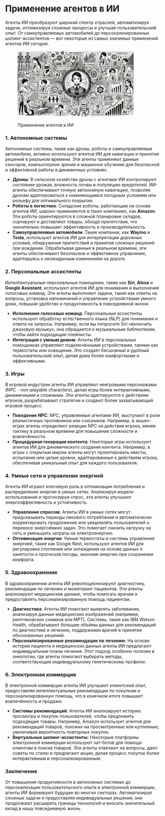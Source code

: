 # Применение агентов в ИИ

Агенты ИИ преобразуют широкий спектр отраслей, автоматизируя задачи, оптимизируя сложные процессы и улучшая пользовательский опыт. От самоуправляемых автомобилей до персонализированных шопинг-ассистентов — вот некоторые из самых значимых применений агентов ИИ сегодня.

<div align="left"><figure><img src="../../.gitbook/assets/ai-application-of-agents-min.png" alt="" width="375"><figcaption><p>Применение агентов в ИИ</p></figcaption></figure></div>

### 1. Автономные системы

Автономные системы, такие как дроны, роботы и самоуправляемые автомобили, активно используют агентов ИИ для навигации и принятия решений в реальном времени. Эти агенты применяют данные сенсоров, компьютерное зрение и машинное обучение для безопасной и эффективной работы в динамичных условиях.

* **Дроны**: В сельском хозяйстве дроны с агентами ИИ контролируют состояние урожая, влажность почвы и популяцию вредителей. ИИ-агенты обеспечивают точную автономную навигацию, позволяя дронам адаптироваться к изменяющимся погодным условиям или рельефу для оптимального покрытия.
* **Роботы в логистике**: Складские роботы, работающие на основе агентов ИИ, широко применяются в таких компаниях, как **Amazon**. Эти роботы ориентируются в сложной планировке складов, сортируют и доставляют товары, обходя препятствия, что значительно повышает эффективность и производительность.
* **Самоуправляемые автомобили**: Такие компании, как **Waymo** и **Tesla**, используют агентов ИИ для интерпретации дорожных условий, обнаружения препятствий и принятия сложных решений при вождении. Обрабатывая данные в реальном времени, эти агенты обеспечивают безопасное и эффективное управление, адаптируясь к неожиданным изменениям на дороге.

### 2. Персональные ассистенты

Интеллектуальные персональные помощники, такие как **Siri**, **Alexa** и **Google Assistant**, используют агентов ИИ для понимания и выполнения голосовых команд. Эти агенты выполняют задачи, такие как ответы на вопросы, установка напоминаний и управление устройствами умного дома, повышая удобство и продуктивность в повседневной жизни.

* **Исполнение голосовых команд**: Персональные ассистенты используют обработку естественного языка (NLP) для понимания и ответа на запросы. Например, если вы попросите Siri «включить джазовую музыку», она обращается к музыкальным библиотекам, чтобы найти подходящие плейлисты.
* **Интеграция с умным домом**: Агенты ИИ в персональных помощниках управляют подключёнными устройствами, такими как термостаты или освещение. Это создаёт бесшовный и удобный пользовательский опыт, делая дома более комфортными и эффективными.

### 3. Игры

В игровой индустрии агенты ИИ управляют неигровыми персонажами (NPC - non-playable characters), делая игры более интерактивными, динамичными и сложными. Эти агенты адаптируются к действиям игроков, разрабатывают стратегии и создают более захватывающий игровой процесс.

* **Поведение NPC**: NPC, управляемые агентами ИИ, выступают в роли реалистичных противников или союзников. Например, в экшен-играх агенты определяют реакции NPC на действия игрока, меняя тактику в реальном времени для повышения сложности и вовлечённости.
* **Процедурная генерация контента**: Некоторые игры используют агентов ИИ для динамического создания контента. Например, в играх с открытым миром агенты могут проектировать квесты, испытания или целые уровни, адаптированные к действиям игрока, обеспечивая уникальный опыт для каждого пользователя.

### 4. Умные сети и управление энергией

Агенты ИИ играют ключевую роль в оптимизации потребления и распределения энергии в умных сетях. Анализируя модели использования и прогнозируя спрос, эти агенты улучшают энергоэффективность и устойчивость.

* **Управление спросом:** Агенты ИИ в умных сетях могут предсказывать периоды пикового потребления и автоматически корректировать предложение или уведомлять пользователей о переносе энергоёмких задач. Это помогает снизить нагрузку на сеть и уменьшить затраты на электроэнергию.
* **Оптимизация энергии**: Умные термостаты и системы управления энергией, такие как Google Nest, используют агентов ИИ для регулировки отопления или охлаждения на основе данных о занятости и прогнозов погоды, экономя энергию при сохранении комфорта.

### 5. Здравоохранение

В здравоохранении агенты ИИ революционизируют диагностику, рекомендации по лечению и мониторинг пациентов. Эти агенты анализируют медицинские данные, чтобы помогать врачам и предоставлять персонализированную помощь пациентам.

* **Диагностика**: Агенты ИИ помогают выявлять заболевания, анализируя данные медицинских изображений (например, рентгеновских снимков или МРТ). Системы, такие как IBM Watson Health, обрабатывают большие объёмы данных для рекомендаций по диагностике и лечению, поддерживая врачей в принятии обоснованных решений.
* **Персонализированные** **рекомендации** **по** **лечению**: На основе истории пациента и медицинских данных агенты ИИ предлагают индивидуальные планы лечения. Этот подход особенно полезен в онкологии, где агенты помогают выбирать методы, соответствующие индивидуальному генетическому профилю.

### 6. Электронная коммерция

В электронной коммерции агенты ИИ улучшают клиентский опыт, предоставляя интеллектуальные рекомендации по покупкам и персонализированную помощь, что в конечном итоге повышает вовлечённость и продажи.

* **Системы** **рекомендаций**: Агенты ИИ анализируют историю просмотра и покупок пользователей, чтобы предложить подходящие товары. Например, Amazon использует агентов для рекомендаций товаров, похожих на просмотренные или купленные, увеличивая вероятность повторных покупок.
* **Виртуальные шопинг-ассистенты**: Некоторые платформы электронной коммерции используют чат-ботов для помощи клиентам в поиске товаров. Эти агенты отвечают на вопросы, дают советы по стилю и предлагают акции, делая процесс покупок более интерактивным и персонализированным.

### Заключение

От повышения продуктивности в автономных системах до персонализации пользовательского опыта в электронной коммерции, агенты ИИ формируют будущее во многих секторах. Автоматизируя сложные задачи и предоставляя индивидуальные решения, они продолжают расширять границы технологий и вносить значительный вклад в нашу повседневную жизнь

